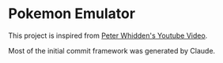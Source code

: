 # Pokemon Emulator 

This project is inspired from [Peter Whidden's Youtube Video](https://www.youtube.com/watch?v=DcYLT37ImBY&t=156s). 


Most of the initial commit framework was generated by Claude. 